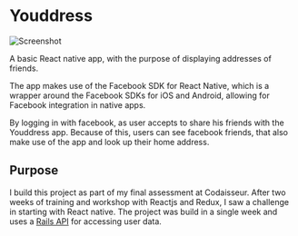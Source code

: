 # Youddress

![Screenshot](http://i.giphy.com/26ufdIKAY10kArl5e.gif)

A basic React native app, with the purpose of displaying addresses of friends.

The app makes use of the Facebook SDK for React Native, 
which is a wrapper around the Facebook SDKs for iOS and Android, 
allowing for Facebook integration in native apps. 

By logging in with facebook, as user accepts to share his friends with the Youddress app.
Because of this, users can see facebook friends, that also make use of the app and look up their home address.

## Purpose

I build this project as part of my final assessment at Codaisseur. After two weeks of training and workshop with Reactjs and Redux, I saw a challenge in starting with React native. The project was build in a single week and uses a [Rails API](https://github.com/ckreeftmeijer/API---Youddress) for accessing user data.
